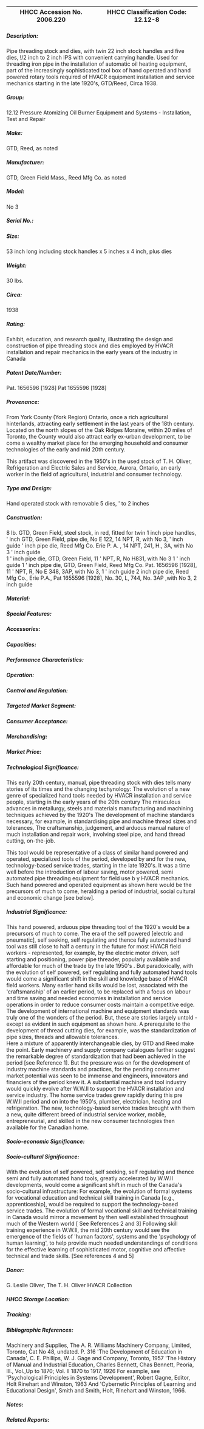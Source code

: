| **HHCC Accession No. 2006.220** |**HHCC Classification Code:  12.12-8**|
| ----------- | ----------- |
##### Description:
Pipe threading stock and dies, with  twin 22 inch stock handles and five dies, !/2 inch to 2 inch IPS with convenient carrying handle. Used for threading iron pipe in the installation of automatic oil heating equipment,  part of the increasingly sophisticated tool box of hand operated and hand powered rotary tools required of HVACR equipment installation and service mechanics starting in the late 1920's,  GTD/Reed, Circa 1938.
##### Group:
12.12 Pressure Atomizing Oil Burner Equipment and Systems - Installation, Test and Repair

##### Make:
GTD, Reed, as noted

##### Manufacturer:
GTD, Green Field Mass., Reed Mfg Co. as noted

##### Model:
No 3

##### Serial No.:


##### Size:
53 inch long including stock handles x 5 inches x 4 inch, plus dies

##### Weight:
30 lbs.

##### Circa:
1938

##### Rating:
Exhibit, education, and research quality, illustrating the design and construction of pipe threading stock and dies employed by HVACR installation and repair mechanics in the early years of the industry in Canada

##### Patent Date/Number:
Pat. 1656596 [1928]
Pat 1655596 [1928]

##### Provenance:
From York County (York Region) Ontario, once a rich agricultural hinterlands, attracting early settlement in the last years of the 18th century. Located on the north slopes of the Oak Ridges Moraine, within 20 miles of Toronto, the County would also attract early ex-urban development, to be come a wealthy market place for the emerging household and consumer technologies of the early and mid 20th century. 

This artifact was discovered in the 1950's in the used stock of T. H. Oliver, Refrigeration and Electric Sales and Service, Aurora, Ontario, an early worker in the field of agricultural, industrial and consumer technology.

##### Type and Design:
Hand operated stock with removable 5 dies,  ' to 2 inches

##### Construction:
8 lb. GTD, Green Field, steel stock, in red, fitted for twin 1 inch pipe handles, 
' inch GTD, Green Field,  pipe die, No E 122, 14 NPT, R, with No 3, ' inch guide 
' inch pipe die, Reed Mfg Co. Erie P. A. , 14 NPT, 241, H., 3A, with No 3 ' inch guide   
1 ' inch pipe die, GTD, Green Field,  11 ' NPT, R, No H831, with No 3 1 ' inch guide 
1 ' inch pipe die, GTD, Green Field, Reed Mfg Co. Pat. 1656596 [1928], 11 ' NPT, R, No E 348, 3AP, with No 3, 1 ' inch guide
2 inch pipe die, Reed Mfg Co., Erie P.A., Pat 1655596 [1928],  No. 30, L, 744, No. 3AP ,with No 3, 2 inch guide

##### Material:


##### Special Features:


##### Accessories:


##### Capacities:


##### Performance Characteristics:


##### Operation:


##### Control and Regulation:


##### Targeted Market Segment:


##### Consumer Acceptance:


##### Merchandising:


##### Market Price:


##### Technological Significance:
This early 20th century, manual, pipe threading stock with dies tells many stories of its times and the changing techynology:
The evolution of a new genre of specialized hand  tools needed by HVACR installation and service people, starting in the early years of the 20th century
The miraculous advances in metallurgy, steels and materials manufacturing and machining techniques achieved  by the 1920's
The development of machine standards necessary, for example,  in standardising pipe and machine thread sizes and tolerances,
The craftsmanship, judgement, and arduous manual nature of much installation and repair work, involving steel pipe, and hand thread cutting, on-the-job.       

This tool would be representative of a class of similar hand powered and operated, specialized  tools of the period, developed by and for the new, technology-based service trades, starting in the late 1920's. It was a time well before the introduction of labour saving, motor powered, semi automated pipe threading equipment for field use b y HVACR mechanics. Such hand powered and operated equipment as shown here would be the precursors of much to come, heralding a period of industrial, social cultural and economic change [see below].

##### Industrial Significance:
This hand powered, arduous pipe threading tool of the 1920's would be a precursors of much to come. The era of the self powered [electric and pneumatic], self seeking, self regulating and thence fully automated hand tool was still close to half a century in the future for most HVACR field workers - represented, for example, by the electric motor driven, self starting and positioning, power pipe threader,  popularly available and affordable for much of the trade by the late 1950's . 
But paradoxically, with the evolution of self powered, self regulating and fully automated hand tools would come a significant shift in the skill and knowledge base of HVACR field workers. Many earlier hand skills would be lost, associated with the 'craftsmanship' of an earlier period, to be replaced with a focus on labour and time saving and needed economies in installation and service operations in order to reduce consumer costs maintain a competitive edge.       
The development of international machine and equipment standards was truly one of the wonders of the period. But, these are stories largely untold - except as evident in such equipment as shown here. A prerequisite to the development of thread cutting dies, for example,   was the standardization of pipe sizes, threads and allowable tolerances.  
Here a mixture of apparently interchangeable dies, by GTD and Reed make the point. Early machinery and supply company catalogues further suggest the remarkable degree of standardization that had been achieved in the period [see Reference 1].
But the pressure was on for the development of industry machine standards and practices, for the pending consumer market potential was seen to be immense and engineers, innovators and financiers of the period knew it. A substantial machine and tool industry would quickly evolve after W.W.II to support the HVACR installation and service industry. 
The home service trades grew rapidly during this pre W.W.II period and on into the 1950's, plumber, electrician, heating and refrigeration. The new, technology-based service trades brought with them a new, quite different breed of industrial service worker, mobile, entrepreneurial, and skilled in the new consumer technologies then available for the Canadian home.

##### Socio-economic Significance:


##### Socio-cultural Significance:
With the evolution of self powered, self seeking, self regulating and thence semi and fully automated hand tools, greatly accelerated by W.W.II developments, would come a significant shift in much of the Canada's socio-cultural infrastructure:
For example, the evolution of formal systems for vocational education and technical skill training in Canada [e.g., apprenticeship], would be required to support the technology-based service trades. The evolution of formal vocational skill and technical training in Canada would mirror a movement by then well established throughout much of the Western world [ See References 2 and 3] 
Following skill training experience in W.W.II, the mid 20th century would see the emergence of the fields of 'human factors', systems and the 'psychology of human learning', to help provide much needed understandings of conditions for the effective learning of sophisticated motor, cognitive and affective technical and trade skills. [See references  4 and 5]

##### Donor:
G. Leslie Oliver, The T. H. Oliver HVACR Collection

##### HHCC Storage Location:


##### Tracking:


##### Bibliographic References:
Machinery and Supplies, The A. R. Williams Machinery Company, Limited, Toronto, Cat No 48, undated. P. 316
'The Development of Education in Canada', C. E. Phillips, W. J. Gage and Company, Toronto, 1957
'The History of Manual and Industrial Education, Charles Bennett, Chas Bennett, Peoria, Ill., Vol.,Up to 1870; Vol.  II 1870 to 1917, 1926
For example, see 'Psychological Principles in Systems Development', Robert Gagne, Editor, Holt Rinehart and Winston, 1963
And 'Cybernetic Principles of Learning and Educational Design',  Smith and Smith, Holt, Rinehart and Winston, 1966.

##### Notes:


##### Related Reports:

